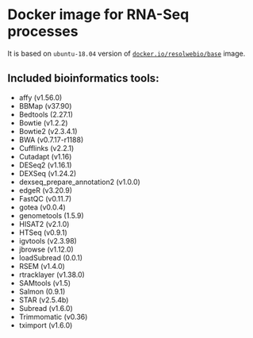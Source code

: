 # Docker image for RNA-Seq processes

It is based on `ubuntu-18.04` version of [`docker.io/resolwebio/base`](
https://hub.docker.com/r/resolwebio/base/) image.

Included bioinformatics tools:
------------------------------
* affy (v1.56.0)
* BBMap (v37.90)
* Bedtools (2.27.1)
* Bowtie (v1.2.2)
* Bowtie2 (v2.3.4.1)
* BWA (v0.7.17-r1188)
* Cufflinks (v2.2.1)
* Cutadapt (v1.16)
* DESeq2 (v1.16.1)
* DEXSeq (v1.24.2)
* dexseq_prepare_annotation2 (v1.0.0)
* edgeR (v3.20.9)
* FastQC (v0.11.7)
* gotea (v0.0.4)
* genometools (1.5.9)
* HISAT2 (v2.1.0)
* HTSeq (v0.9.1)
* igvtools (v2.3.98)
* jbrowse (v1.12.0)
* loadSubread (0.0.1)
* RSEM (v1.4.0)
* rtracklayer (v1.38.0)
* SAMtools (v1.5)
* Salmon (0.9.1)
* STAR (v2.5.4b)
* Subread (v1.6.0)
* Trimmomatic (v0.36)
* tximport (v1.6.0)
